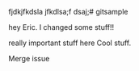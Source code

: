 fjdkjfkdsla jfkdlsa;f dsaj;# gitsample

hey Eric. I changed some stuff!!

really important stuff here
Cool stuff.

Merge issue
